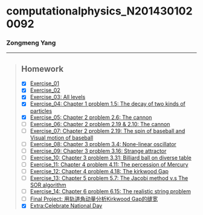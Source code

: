 # computationalphysics_N2014301020092
###  Zongmeng Yang
  ***
> ## Homework
> - [x] [Exercise_01](https://github.com/Zemel-Yang/computationalphysics_N2014301020092/blob/master/README.md) 
> - [x] [Exercise_02](https://www.zybuluo.com/Zemel-Yang/note/505098)
> - [x] [Exercise_03: All levels](https://www.zybuluo.com/Zemel-Yang/note/498189)  
> - [x] [Exercise_04: Chapter 1 problem 1.5: The decay of two kinds of particles](https://www.zybuluo.com/Zemel-Yang/note/498194)  
> - [x] [Exercise_05: Chapter 2 problem 2.6: The cannon](https://www.zybuluo.com/mdeditor#498204)  
> - [ ] [Exercise_06: Chapter 2 problem 2.19 & 2.10: The cannon](https://www.zybuluo.com/mdeditor#498209)  
> - [ ] [Exercise_07: Chapter 2 problem 2.19: The spin of baseball and Visual motion of baseball](https://www.zybuluo.com/mdeditor#498211)  
> - [ ] [Exercise_08: Chapter 3 problem 3.4: None-linear oscillator](https://www.zybuluo.com/mdeditor#498215)  
> - [ ] [Exercise_09: Chapter 3 problem 3.16: Strange attractor](https://www.zybuluo.com/mdeditor#498217)  
> - [ ] [Exercise_10: Chapter 3 problem 3.31: Billiard ball on diverse table](https://www.zybuluo.com/mdeditor#498220)  
> - [ ] [Exercise_11: Chapter 4 problem 4.11: The percession of Mercury](https://www.zybuluo.com/mdeditor#498222)  
> - [ ] [Exercise_12: Chapter 4 problem 4.18: The kirkwood Gap](https://www.zybuluo.com/mdeditor#498287)  
> - [ ] [Exercise_13: Chapter 5 problem 5.7: The Jacobi method v.s The SOR algorithm](https://www.zybuluo.com/mdeditor#498291)  
> - [ ] [Exercise_14: Chapter 6 problem 6.15: The realistic string problem](https://www.zybuluo.com/mdeditor#498293)  
> - [ ] [Final Project: 用轨道角动量分析Kirkwood Gap的缝宽](https://www.zybuluo.com/mdeditor#498294)  
> - [x] [Extra:Celebrate National Day](https://github.com/Zemel-Yang/computationalphysics_N2014301020092/blob/master/Extra/Celebrate%20National%20Day.md)

